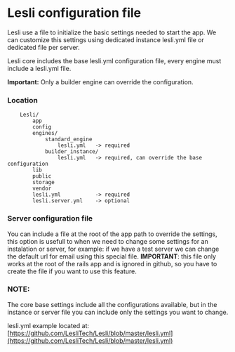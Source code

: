 
# Lesli configuration file
Lesli use a file to initialize the basic settings needed to start the app. We can customize this settings using dedicated instance lesli.yml file or dedicated file per server. 

Lesli core includes the base lesli.yml configuration file, every engine must include a lesli.yml file.

**Important:** Only a builder engine can override the configuration.

### Location
```plaintext
    Lesli/
        app
        config
        engines/
            standard_engine
                lesli.yml   -> required
            builder_instance/
                lesli.yml   -> required, can override the base configuration
        lib
        public
        storage
        vendor
        lesli.yml           -> required
        lesli.server.yml    -> optional
```

### Server configuration file
You can include a file at the root of the app path to override the settings, this option is usefull to when we need to change some settings for an instalation or server, for example: if we have a test server we can change the default url for email using this special file. __IMPORTANT__: this file only works at the root of the rails app and is ignored in github, so you have to create the file if you want to use this feature.  

### NOTE: 
The core base settings include all the configurations available, but in the instance or server file you can include only the settings you want to change.

lesli.yml example located at: [https://github.com/LesliTech/Lesli/blob/master/lesli.yml](https://github.com/LesliTech/Lesli/blob/master/lesli.yml)

